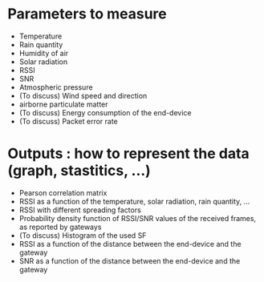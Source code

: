 # Parameters to measure

* Temperature
* Rain quantity
* Humidity of air
* Solar radiation
* RSSI
* SNR
* Atmospheric pressure
* (To discuss) Wind speed and direction
* airborne particulate matter
* (To discuss) Energy consumption of the end-device
* (To discuss) Packet error rate


# Outputs : how to represent the data (graph, stastitics, ...)

* Pearson correlation matrix
* RSSI as a function of the temperature, solar radiation, rain quantity, ...
* RSSI with different spreading factors
* Probability density function of RSSI/SNR values of the received frames, as reported by gateways
* (To discuss) Histogram of the used SF 
* RSSI as a function of the distance between the end-device and the gateway
* SNR as a function of the distance between the end-device and the gateway

